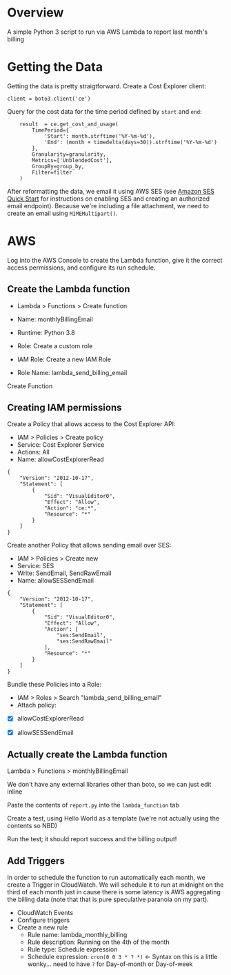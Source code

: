 # Overview

A simple Python 3 script to run via AWS Lambda to report last month's billing

# Getting the Data

Getting the data is pretty straigtforward. Create a Cost Explorer client:
```
client = boto3.client('ce')
```

Query for the cost data for the time period defined by `start` and `end`:
```
    result  = ce.get_cost_and_usage(
        TimePeriod={
            'Start': month.strftime('%Y-%m-%d'),
            'End': (month + timedelta(days=30)).strftime('%Y-%m-%d')
        },
        Granularity=granularity,
        Metrics=['UnblendedCost'],
        GroupBy=group_by,
        Filter=filter
    )
```




After reformatting the data, we email it using AWS SES (see [Amazon SES Quick Start](https://docs.aws.amazon.com/ses/latest/DeveloperGuide/quick-start.html) for instructions on enabling SES and creating an authorized email endpoint). Because we're including a file attachment, we need to create an email using `MIMEMultipart()`.


# AWS

Log into the AWS Console to create the Lambda function, give it the correct access permissions, and configure its run schedule.

## Create the Lambda function

* Lambda > Functions > Create function
* Name: monthlyBillingEmail
* Runtime: Python 3.8
* Role: Create a custom role

* IAM Role: Create a new IAM Role
* Role Name: lambda_send_billing_email

Create Function

## Creating IAM permissions

Create a Policy that allows access to the Cost Explorer API:

* IAM > Policies > Create policy
* Service: Cost Explorer Service
* Actions: All
* Name: allowCostExplorerRead

```
{
    "Version": "2012-10-17",
    "Statement": [
        {
            "Sid": "VisualEditor0",
            "Effect": "Allow",
            "Action": "ce:*",
            "Resource": "*"
        }
    ]
}
```

Create another Policy that allows sending email over SES:

* IAM > Policies > Create new 
* Service: SES
* Write: SendEmail, SendRawEmail
* Name: allowSESSendEmail

```
{
    "Version": "2012-10-17",
    "Statement": [
        {
            "Sid": "VisualEditor0",
            "Effect": "Allow",
            "Action": [
                "ses:SendEmail",
                "ses:SendRawEmail"
            ],
            "Resource": "*"
        }
    ]
}
```

Bundle these Policies into a Role:

* IAM > Roles > Search "lambda_send_billing_email"
* Attach policy:
 - [x] allowCostExplorerRead
 - [x] allowSESSendEmail


## Actually create the Lambda function

Lambda > Functions > monthlyBillingEmail

We don't have any external libraries other than boto, so we can just edit inline

Paste the contents of `report.py` into the `lambda_function` tab 


Create a test, using Hello World as a template
(we're not actually using the contents so NBD)

Run the test; it should report success and the billing output!

## Add Triggers

In order to schedule the function to run automatically each month, we create a Trigger in CloudWatch. We will schedule it to run at midnight on the third of each month just in cause there is some latency is AWS aggregating the billing data (note that that is pure speculative paranoia on my part).

* CloudWatch Events
* Configure triggers
* Create a new rule
  * Rule name: lambda_monthly_billing
  * Rule description: Running on the 4th of the month
  * Rule type: Schedule expression
  * Schedule expression: `cron(0 0 3 * ? *)`  <- Syntax on this is a little wonky... need to have `?` for Day-of-month or Day-of-week
